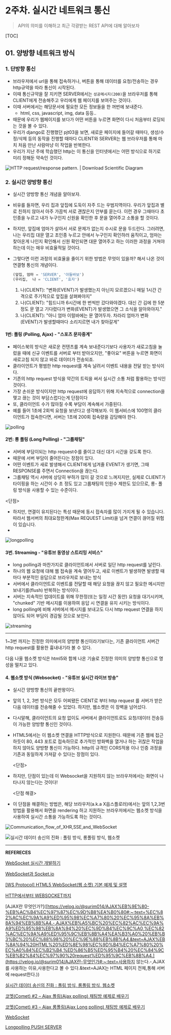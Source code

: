 # 2주차. 실시간 네트워크 통신 

> API의 의미를 이해하고 최근 각광받는 REST API에 대해 알아보자

[TOC]

## 01. 양방향 네트워크 방식

### 1. 단방향 통신

- 브라우저에서 url을 통해 접속하거나, 버튼을 통해 데이터를 요청/전송하는 경우 http규약을 따라 통신이 시작된다.
- 이때 통신규약을 잘 지키면 SERVER에서는 `성공메시지(200)`을 브라우저를 통해 CLIENT에게 전송해주고 우리에게 웹 페이지를 보여주는 것이다.
- 이때 서버에서는 해당문서에 필요한 모든 정보들을 한 꺼번에 보내준다. 
  - html, css, javascript, img, data 등등..
- 때문에 우리가 웹페이지를 보다가 어떤 버튼을 누르면 화면이 다시 처음부터 로딩되는 것을 볼 수 있다. 
- 우리가 django로 진행했던 pjt03을 보면, 새로운 페이지에 들어갈 때마다, 생성/수정/삭제 등의 동작을 진행할 때마다 CLIENT와 SERVER는 웹 브라우저를 통해 마치 처음 만난 사람마냥 이 작업을 반복한다.
-  우리가 지난 주에 학습했던 http는 이 통신을 인터넷에서는 어떤 방식으로 하기로 미리 정해둔 약속인 것이다. 

![HTTP request/response pattern. | Download Scientific Diagram](https://www.researchgate.net/publication/308387942/figure/fig1/AS:409566736076803@1474659727403/HTTP-request-response-pattern.png)



### 2. 실시간 양방향 통신

- 실시간 양방향 통신 개념을 알아보자.

- 비유를 들자면, 우리 집과 앞집에 도둑이 자주 드는 우범지역이다. 우리가 앞집과 별로 친하지 않아서 아주 가끔씩 서로 괜찮은지 안부를 묻는다. 이런 경우 그때마다 초인종을 누르고 내가 누구인지 신원을 확인한 후 문을 열어주고 소통을 할 것이다.

- 하지만, 앞집에 엄마가 살아서 서로 문제가 없는지 수시로 문을 두드린다. 그러려면, 나는 우리집 대문 열고 초인종 누르고 안에서 누구인지 확인하러 움직이고, 엄마는 찾아온게 나인지 확인해서 신원 확인되면 대문 열어주고 하는 이러한 과정을 거쳐야 하는데 이는 매우 비효율적일 것이다. 

- 그렇다면 이런 과정의 비효율을 줄이기 위한 방법은 무엇이 있을까? 해서 나온 것이 연결형 통신의 개념이다. 

  ```python
  (앞집, 엄마 = 'SERVER', '아들바보')
  (우리집,  나 = 'CLIENT', '효자')
  ```

  1. 나(CLIENT): "변화(EVENT)가 발생했는지 아닌지 모르겠으니 매일 1시간 간격으로 주기적으로 앞집을 살펴봐야지"
  2. 나(CLIENT): "힘드니까 6시간에 한 번씩만 갔다와야겠다. 대신 간 김에 한 5분정도 문 열고 기다렸다가 변화(EVENT)가 발생했으면 그 소식을 알아와야지."
  3. 나(CLIENT): "아니 엄마 이럴바에는 문 열어두자. 차라리 엄마가 변화(EVENT)가 발생할때마다 소리지르면 내가 찾아갈게"



#### 1번: 폴링 (Polling, Ajax) - "스포츠 문자중계" 

- 페이스북의 방식은 새로운 컨텐츠를 계속 보내준다기보다 사용자가 새로고침을 눌렀을 때에 신규 이벤트를 서버로 부터 받아오지만, "좋아요" 버튼을 누르면 화면이 새로고침 되지 않고 바로 데이터가 전송되죠.  
- 클라이언트가 평범한 http request를 계속 날려서 이벤트 내용을 전달 받는 방식이다.
- 기존의 http request 방식을 약간의 트릭을 써서 실시간 소통 처럼 활용하는 방식인 것이다.
- 가장 손쉬운 방식이지만 http request에 응답하기 위해 지속적으로 connection을 맺고 끊는 것이 부담스럽다는게 단점이다
- 또, 클라이언트 수가 많아질 수록 부담이 계속해서 가중된다.
- 예를 들어 1초에 2회씩 요청을 보낸다고 생각해보자. 이 웹서비스에 100명의 클라이언트가 접속한다면, 서버는 1초에 200회 접속량을 감당해야 한다. 

![polling](https://t1.daumcdn.net/cfile/tistory/136F123A50FF6F2F23)

#### 2번: 롱 폴링 (Long Polling)  - "그룹채팅"

- 서버에 부담이되는 http request수를 줄이고 대신 대기 시간을 갖도록 한다.
- 때문에 서버 부담이 줄어든다는 장점이 있다.
- 어떤 이벤트가 새로 발생해서 CLIENT에게 넘겨줄 EVENT가 생기면, 그때 RESPONSE를 주면서 Connection을 끊는다.
- 그룹채팅 역시 서버에 상당히 부하가 많이 갈 것으로 느껴지지만, 실제로 CLIENT가 타이핑을 하는 시간이 수 초 정도 있고 그룹채팅의 인원수 제한도 있으므로, 롱- 폴링 방식을 사용할 수 있는 수준이다. 

<단점>

- 하지만, 연결이 유지된다는 특성 때문에 동시 접속자를 많이 가지게 될 수 있습니다. 따라서 웹서버의 최대요청한계(Max REQUEST Limit)을 넘겨 연결이 끊어질 위험이 있습니다.
- 

![longpolling](https://t1.daumcdn.net/cfile/tistory/2204653A50FF706405)

#### 3번. Streaming  - "유튜브 동영상 스트리밍 서비스"

- long polling과 마찬가지로 클라이언트에서 서버로 일단 http request를 날린다. 
- 하나의 웹 요청에 대해 웹 접속을 계속 열어두고, 새로 이벤트가 발생하면 발생할 때마다 부분적인 응답으로 브라우저로 보내는 방식
- 서버에서 클라이언트로 이벤트를 전달할 때 해당 요청을 끊지 않고 필요한 메시지만 보내기를(flush) 반복하는 방식이다. 
- 서버는 지속적인 업데이트를 위해 무한정(또는 일정 시간 동안) 요청을 대기시키며, "chunked" 기반 메시지를 이용하여 응답 시 연결을 유지 시키는 방식이다.
- long polling에 비해 서버에서 메시지를 보내고도 다시 http request 연결을 하지 않아도 되어 부담이 경감될 것으로 보인다.

![streaming](https://t1.daumcdn.net/cfile/tistory/1155F54E50FF71CD0A)

---

1~3번 까지는 진정한 의미에서의 양방향 통신이라기보다는, 기존 클라이언트 서버간 http request를 활용한 흉내내기라 볼 수 있다.

다음 나올 웹소켓 방식은 html5와 함께 나온 기술로 진정한 의미의 양방향 통신으로 명성을 떨치고 있다.



#### 4. 웹소켓 방식 (Websocket) - "유튜브 실시간 라이브 방송"

- 실시간 양방향 통신의 끝판왕이다.  

- 앞의 1, 2, 3번 방식은 모두 어찌됐든 ClENT로 부터 http request 를 서버가 받은 다음 데이터를 전송해줄 수 있었다. 하지만, 웹소켓은 이 장벽을 넘어섰다.

- 다시말해, 클라이언트의 요청 없이도 서버에서 클라이언트로도 요청/데이터 전송등이 가능한 양방향 통신인 것이다.  

- HTML5에서는 이 웹소켓 연결을 HTTP방식으로 지원한다. 때문에 기존 웹에 접근하듯이 80, 443 포트로 접속하므로 추가적인 방화벽을 열거나 하는 귀찮은 작업을 하지 않아도 양방향 통신이 가능하다. http의 규격인 CORS적용 이나 인증 과정을 기존과 동일하게 가져갈 수 있다는 장점이 있다.

  <단점>

- 하지만, 단점이 있는데 이 Websocket을 지원하지 않는 브라우저에서는 화면이 나타나지 않는다는 것이다!

  <단점 해결>

- 이 단점을 해결하는 방법은, 해당 브라우저(a.k.a X읍스플로러)에서는 앞의 1,2,3번 방법을 활용해서 화면을 rendering 하고 지원하는 브라우저에서는 웹소켓 방식을 사용하여 실시간 소통을 가능하도록 하는 것이다.

![Communication_flow_of_XHR,SSE,and_WebSocket](https://hpbn.co/assets/diagrams/1a8db2948eb2aad0dd47470c6c011a42.svg)

![실시간 데이터 송신의 진화 : 폴링 방식, 롱폴링 방식, 웹소켓](https://t1.daumcdn.net/cfile/tistory/1551FF384FB4B0081D)



---

**REFERECES**

[WebSocket 실시간 개발하기](https://brunch.co.kr/@adrenalinee31/2)

[WebSocket과 Socket.io](https://d2.naver.com/helloworld/1336)

[[WS Protocol] HTML5 WebSocket(웹 소켓) 기본 예제 및 설명](https://niceman.tistory.com/109)

[HTTP에서부터 WEBSOCKET까지]([https://medium.com/@chullino/http%EC%97%90%EC%84%9C%EB%B6%80%ED%84%B0-websocket%EA%B9%8C%EC%A7%80-94df91988788](https://medium.com/@chullino/http에서부터-websocket까지-94df91988788))

[AJAX란 무엇인가?]([https://velog.io/@surim014/AJAX%EB%9E%80-%EB%AC%B4%EC%97%87%EC%9D%B8%EA%B0%80#:~:text=%EC%82%AC%EC%9A%A9%ED%95%98%EC%A7%80%20%EC%95%8A%EB%8A%94%EB%8B%A4.-,AJAX%EB%A5%BC%20%EC%82%AC%EC%9A%A9%ED%95%98%EB%8A%94%20%EC%9D%B4%EC%9C%A0,%EC%82%AC%EC%9A%A9%ED%95%9C%EB%8B%A4%EA%B3%A0%20%EB%B3%BC%20%EC%88%98%20%EC%9E%88%EB%8B%A4.&text=AJAX%EB%8A%94%20HTML%20%ED%8E%98%EC%9D%B4%EC%A7%80%20%EC%A0%84%EC%B2%B4,%ED%86%B5%ED%95%B4%20%EC%84%9C%EB%B2%84%EC%97%90%20request%ED%95%9C%EB%8B%A4.](https://velog.io/@surim014/AJAX란-무엇인가#:~:text=사용하지 않는다.-,AJAX를 사용하는 이유,사용한다고 볼 수 있다.&text=AJAX는 HTML 페이지 전체,통해 서버에 request한다.))

[실시간 데이터 송신의 진화 : 폴링 방식, 롱폴링 방식, 웹소켓](https://valuefactory.tistory.com/263)

[코멧(Comet) #2 – Ajax 폴링(Ajax polling) 채팅방 예제로 배우기](http://dev.epiloum.net/1395)

[코멧(Comet) #3 – Ajax 롱폴링(Ajax Long polling) 채팅방 예제로 배우기](http://dev.epiloum.net/1453)

[WebSocket](https://hpbn.co/websocket/)

[Longpolling PUSH SERVER](https://onecellboy.tistory.com/210)


